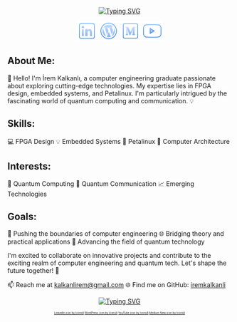 
<p align="center">
<a href="https://git.io/typing-svg"><img src="https://readme-typing-svg.demolab.com?font=Fira+Code&duration=3500&pause=100&color=628FDB&center=true&width=435&lines=Hi%2C+I+am+%C4%B0rem+Kalkanl%C4%B1!;Welcome+to+my+Github!;I+am+a+newbie+FPGA+developer;I+am+also+interested+topics+like;quantum+information+and+computing." alt="Typing SVG" /></a>
</p> 
<p align= "center">
   <a target="_blank" href="https://www.linkedin.com/in/irem-kalkanlı/"><img alt="İrem's LinkedIn Profile" src="icons8-linkedin-512.png" width="45" height="45"></a>
   <a target="_blank" href="http://iremkalkanli.ml"><img alt="İrem's WordPress Site" src="icons8-wordpress-512.png" width="45" height="45"></a>
   <a target="_blank" href="https://medium.com/@kalkanlirem"><img alt="İrem's Medium Account" src="icons8-medium-new-512.png" width="45" height="45"></a>
   <a target="_blank" href="https://www.youtube.com/channel/UCbY5z2oST7yUE62pOZ9xs1w"><img alt="İrem's Youtube Channel" src="icons8-youtube-512.png" width="45" height="45"></a>
 </p>
<p align="center">
 <h2>About Me:</h2>
👋 Hello! I'm İrem Kalkanlı, a computer engineering graduate passionate about exploring cutting-edge technologies. My expertise lies in FPGA design, embedded systems, and Petalinux. I'm particularly intrigued by the fascinating world of quantum computing and communication. 💡

<h2>Skills:</h2>
💻 FPGA Design
💡 Embedded Systems
🐧 Petalinux
🔌 Computer Architecture

<h2>Interests:</h2>
🌌 Quantum Computing
🚀 Quantum Communication
📈 Emerging Technologies

<h2>Goals:</h2>
🎯 Pushing the boundaries of computer engineering
🌐 Bridging theory and practical applications
🔬 Advancing the field of quantum technology

I'm excited to collaborate on innovative projects and contribute to the exciting realm of computer engineering and quantum tech. Let's shape the future together! 💪

📫 Reach me at <a href = "mailto: kalkanlirem@gmail.com">kalkanlirem@gmail.com</a>
🌐 Find me on GitHub: <a href = "https://github.com/iremkalkanli">iremkalkanli</a>
</p>
 
<p align="center">
 <a href="https://git.io/streak-stats"><img src="https://github-readme-streak-stats.herokuapp.com?user=iremkalkanli&theme=github-dark-blue&hide_border=true&border_radius=5&date_format=j%20M%5B%20Y%5D&background=00000000" alt="Typing SVG" /></a>
</p>
<p style="font-size:6px" align="center">
   <a target="_blank" href="https://icons8.com/icon/44019/linkedin">LinkedIn icon by Icons8</a>
   <a target="_blank" href="https://icons8.com/icon/KU6B9rHO21qL/wordpress">WordPress icon by Icons8</a>
   <a target="_blank" href="https://icons8.com/icon/44112/youtube">YouTube icon by Icons8</a>
   <a target="_blank" href="https://icons8.com/icon/gU6bwZNC5TXf/medium-new">Medium New icon by Icons8</a>
</p>
